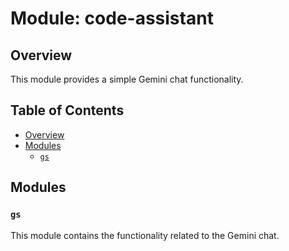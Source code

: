 # Module: code-assistant

## Overview

This module provides a simple Gemini chat functionality.

## Table of Contents

- [Overview](#overview)
- [Modules](#modules)
  - [`gs`](#module-gs)

## Modules

### `gs`

This module contains the functionality related to the Gemini chat.